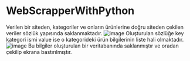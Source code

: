 # WebScrapperWithPython
Verilen bir siteden, kategoriler ve onların ürünlerine doğru siteden çekilen veriler sözlük yapısında saklanmaktadır.
![image](https://user-images.githubusercontent.com/57836014/175976166-d7d41441-328e-4bee-80db-f9172d30df37.png)
Oluşturulan sözlüğe key kategori ismi value ise o kategorideki ürün bilgilerinin liste hali olmaktadır.
![image](https://user-images.githubusercontent.com/57836014/175976732-e62a8a7b-1986-40ec-8e2b-1fc5f27a14fa.png)
Bu bilgiler oluşturulan bir veritabanında saklanmıştır ve oradan çekilip ekrana bastırılmıştır.

